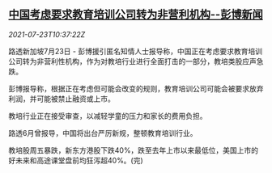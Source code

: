 <!--1627038063000-->
[中国考虑要求教育培训公司转为非营利机构--彭博新闻](https://cn.reuters.com/article/bbg-china-private-tutoring-0723-idCNKBS2ET0YL)
------

<div><i>2021-07-23T10:37:22Z</i></div><p>路透新加坡7月23日 - 彭博援引匿名知情人士报导称，中国正在考虑要求教育培训公司转为非营利性机构，作为对教培行业进行全面打击的一部分，教培类股应声急跌。</p><p>彭博报导称，根据正在考虑但可能会改变的规则，教育培训公司可能会被要求放弃利润，并可能被禁止融资或上市。</p><p>教培行业正在接受审查，以减轻学童的压力和家长的费用负担。</p><p>路透6月曾报导，中国将出台严厉新规，整顿教育培训行业。</p><p>教培股周五暴跌，新东方港股下跌40%，跌至去年上市以来最低位，美国上市的好未来和高途课堂盘前均狂泻超40%。(完)</p>
